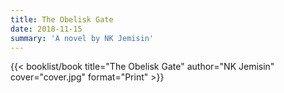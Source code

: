 ```yaml
---
title: The Obelisk Gate
date: 2018-11-15
summary: 'A novel by NK Jemisin'
---
```


{{< booklist/book
title="The Obelisk Gate"
author="NK Jemisin"
cover="cover.jpg"
format="Print" >}}

